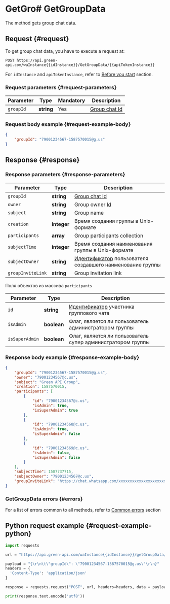 # GetGro# GetGroupData

The method gets group chat data. 

## Request {#request}

To get group chat data, you have to execute a request at:
```
POST https://api.green-api.com/waInstance{{idInstance}}/GetGroupData/{{apiTokenInstance}}
```

For `idInstance` and `apiTokenInstance`, refer to [Before you start](../../before-start.md#parameters) section.

### Request parameters {#request-parameters}

Parameter | Type | Mandatory | Description
----- | ----- | ----- | -----
`groupId` | **string** | Yes | [Group chat Id](../chat-id.md#gus)

### Request body example {#request-example-body}

```json
{
    "groupId": "79001234567-1587570015@g.us"
}
```

## Response {#response}

### Response parameters {#response-parameters}

Parameter | Type |  Description
----- | ----- | ----- 
`groupId` | **string** | [Group chat Id](../chat-id.md#gus)
`owner` | **string** | Group owner [Id](../chat-id.md#corr)
`subject` | **string** | Group name
`creation` | **integer** | Время создания группы в Unix-формате
`participants` | **array** | Group participants collection
`subjectTime` | **integer** | Время создания наименования группы в Unix-формате
`subjectOwner` | **string** | [Идентификатор](../chat-id.md#corr) пользователя создавшего наименование группы
`groupInviteLink` | **string** | Group invitation link

Поля объектов из массива `participants`

Parameter | Type |  Description
----- | ----- | ----- 
`id` | **string** | [Идентификатор](../chat-id.md#corr) участника группового чата
`isAdmin` | **boolean** | Флаг, является ли пользователь администратором группы
`isSuperAdmin` | **boolean** | Флаг, является ли пользователь супер администратором группы

### Response body example {#response-example-body}

```json
{
	"groupId": "79001234567-1587570015@g.us",
	"owner": "79001234567@c.us",
	"subject": "Green API Group",
	"creation": 1587570015,
	"participants": [
		{
			"id": "79001234567@c.us",
			"isAdmin": true,
			"isSuperAdmin": true
		},
		{
			"id": "79001234568@c.us",
			"isAdmin": true,
			"isSuperAdmin": false
		},
		{
			"id": "79001234569@c.us",
			"isAdmin": false,
			"isSuperAdmin": false
		}
	],
	"subjectTime": 1587737715,
	"subjectOwner": "79001234567@c.us",
	"groupInviteLink": "https://chat.whatsapp.com/xxxxxxxxxxxxxxxxxxxxxx"
}
```

### GetGroupData errors {#errors}

For a list of errors common to all methods, refer to [Common errors](../common-errors.md) section

## Python request example {#request-example-python}

```python
import requests

url = "https://api.green-api.com/waInstance{{idInstance}}/getGroupData/{{apiTokenInstance}}"

payload = "{\r\n\t\"groupId\": \"79001234567-1587570015@g.us\"\r\n}"
headers = {
  'Content-Type': 'application/json'
}

response = requests.request("POST", url, headers=headers, data = payload)

print(response.text.encode('utf8'))
```
